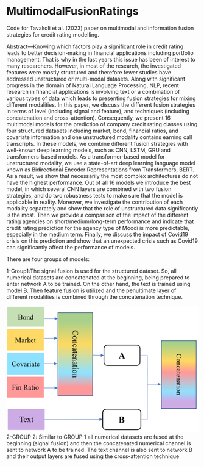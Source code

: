 # MultimodalFusionRatings
Code for Tavakoli et al. (2023) paper on multimodal and information fusion strategies for credit rating modelling.

Abstract—Knowing which factors play a significant role in credit rating leads to better decision-making in financial applications including portfolio management. That is why in the last years this issue has been of interest to many researchers. However, in most of the research, the investigated features were mostly structured and therefore fewer studies have addressed unstructured or multi-modal datasets. Along with significant progress in the domain of Natural Language Processing, NLP, recent research in financial applications is involving text or a combination of various types of data which leads to presenting fusion strategies for mixing different modalities. In this paper, we discuss the different fusion strategies in terms of level (including signal and feature), and techniques (including concatenation and cross-attention). Consequently, we present 16 multimodal models for the prediction of company credit rating classes using four structured datasets including market, bond, financial ratios, and covariate information and one unstructured modality contains earning call transcripts. In these models, we combine different fusion strategies with well-known deep learning models, such as CNN, LSTM, GRU and transformers-based models. As a transformer-based model for unstructured modality, we use a state-of-art deep learning language model known as Bidirectional Encoder Representations from Transformers, BERT. As a result, we show that necessarily the most complex architectures do not have the highest performance. Out of all 16 models we introduce the best model, in which several CNN layers are combined with two fusion strategies, and do two robustness tests to make sure that the model is applicable in reality. Moreover, we investigate the contribution of each modality separately and show that the role of unstructured data significantly is the most. Then we provide a comparison of the impact of the different rating agencies on short/medium/long-term performance and indicate that credit rating prediction for the agency type of Moodi is more predictable, especially in the medium term. Finally, we discuss the impact of Covid19 crisis on this prediction and show that an unexpected crisis such as Covid19 can significantly affect the performance of models.

There are four groups of models: 

1-Group1:The signal fusion is used for the structured dataset. So, all numerical datasets are concatenated at the beginning, being prepared to enter network A to be trained. On the other hand, the text is trained using model B. Then feature fusion is utilized and the penultimate layer of different modalities is combined through the concatenation technique.

![Alt Text](Picture1.png)
2-GROUP 2: Similar to GROUP 1 all numerical datasets are fused at the beginning (signal fusion) and then the concatenated numerical channel is sent to network A to be trained. The text channel is also sent to network B and their output layers are fused using the cross-attention technique


